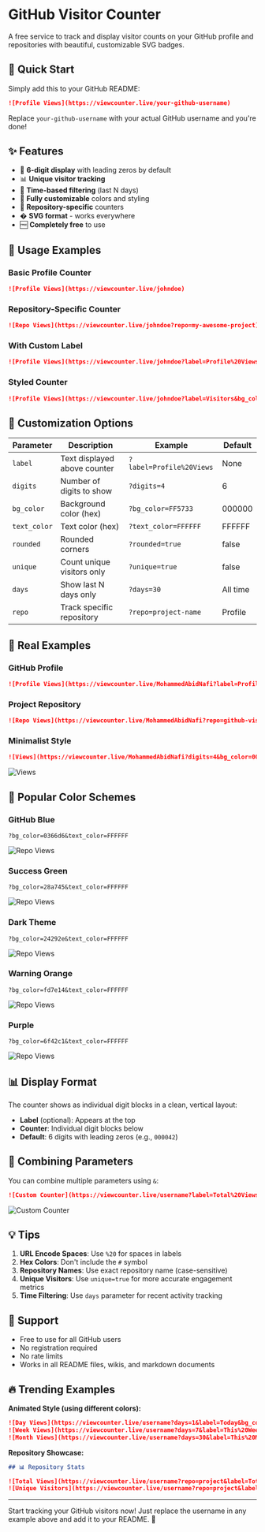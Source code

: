 # GitHub Visitor Counter

A free service to track and display visitor counts on your GitHub profile and repositories with beautiful, customizable SVG badges.

## 🚀 Quick Start

Simply add this to your GitHub README:

```markdown
![Profile Views](https://viewcounter.live/your-github-username)
```

Replace `your-github-username` with your actual GitHub username and you're done!

## ✨ Features

- 🔢 **6-digit display** with leading zeros by default
- 📊 **Unique visitor tracking**
- 📅 **Time-based filtering** (last N days)
- 🎨 **Fully customizable** colors and styling
- 📍 **Repository-specific** counters
- �️ **SVG format** - works everywhere
- 🆓 **Completely free** to use

## 📖 Usage Examples

### Basic Profile Counter

```markdown
![Profile Views](https://viewcounter.live/johndoe)
```

### Repository-Specific Counter

```markdown
![Repo Views](https://viewcounter.live/johndoe?repo=my-awesome-project)
```

### With Custom Label

```markdown
![Profile Views](https://viewcounter.live/johndoe?label=Profile%20Views)
```

### Styled Counter

```markdown
![Profile Views](https://viewcounter.live/johndoe?label=Visitors&bg_color=0366d6&text_color=FFFFFF&rounded=true)
```

## 🎨 Customization Options

| Parameter    | Description                  | Example                  | Default  |
| ------------ | ---------------------------- | ------------------------ | -------- |
| `label`      | Text displayed above counter | `?label=Profile%20Views` | None     |
| `digits`     | Number of digits to show     | `?digits=4`              | 6        |
| `bg_color`   | Background color (hex)       | `?bg_color=FF5733`       | 000000   |
| `text_color` | Text color (hex)             | `?text_color=FFFFFF`     | FFFFFF   |
| `rounded`    | Rounded corners              | `?rounded=true`          | false    |
| `unique`     | Count unique visitors only   | `?unique=true`           | false    |
| `days`       | Show last N days only        | `?days=30`               | All time |
| `repo`       | Track specific repository    | `?repo=project-name`     | Profile  |

## 🎯 Real Examples

### GitHub Profile

```markdown
![Profile Views](https://viewcounter.live/MohammedAbidNafi?label=Profile%20Views&bg_color=0366d6&text_color=FFFFFF&rounded=true)
```

### Project Repository

```markdown
![Repo Views](https://viewcounter.live/MohammedAbidNafi?repo=github-visitor-counter&label=Repository%20Views&bg_color=28a745&text_color=FFFFFF&rounded=true&unique=true)
```

### Minimalist Style

```markdown
![Views](https://viewcounter.live/MohammedAbidNafi?digits=4&bg_color=000000&text_color=FFFFFF)
```

![Views](https://viewcounter.live/MohammedAbidNafi?digits=4&bg_color=000000&text_color=FFFFFF)

## 🌈 Popular Color Schemes

### GitHub Blue

```
?bg_color=0366d6&text_color=FFFFFF
```

![Repo Views](https://viewcounter.live/MohammedAbidNafi?repo=github-visitor-counter&bg_color=0366d6&text_color=FFFFFF)

### Success Green

```
?bg_color=28a745&text_color=FFFFFF
```

![Repo Views](https://viewcounter.live/MohammedAbidNafi?repo=github-visitor-counter&bg_color=28a745&text_color=FFFFFF)

### Dark Theme

```
?bg_color=24292e&text_color=FFFFFF
```

![Repo Views](https://viewcounter.live/MohammedAbidNafi?repo=github-visitor-counter&bg_color=24292e&text_color=FFFFFF)

### Warning Orange

```
?bg_color=fd7e14&text_color=FFFFFF
```

![Repo Views](https://viewcounter.live/MohammedAbidNafi?repo=github-visitor-counter&bg_color=fd7e14&text_color=FFFFFF)

### Purple

```
?bg_color=6f42c1&text_color=FFFFFF
```

![Repo Views](https://viewcounter.live/MohammedAbidNafi?repo=github-visitor-counter&bg_color=6f42c1&text_color=FFFFFF)

## 📊 Display Format

The counter shows as individual digit blocks in a clean, vertical layout:

- **Label** (optional): Appears at the top
- **Counter**: Individual digit blocks below
- **Default**: 6 digits with leading zeros (e.g., `000042`)

## 🔗 Combining Parameters

You can combine multiple parameters using `&`:

```markdown
![Custom Counter](https://viewcounter.live/username?label=Total%20Views&repo=project&digits=5&bg_color=FF6B6B&text_color=FFFFFF&rounded=true&unique=true&days=365)
```

![Custom Counter](https://viewcounter.live/username?label=Total%20Views&repo=project&digits=5&bg_color=FF6B6B&text_color=FFFFFF&rounded=true&unique=true&days=365)

## 💡 Tips

1. **URL Encode Spaces**: Use `%20` for spaces in labels
2. **Hex Colors**: Don't include the `#` symbol
3. **Repository Names**: Use exact repository name (case-sensitive)
4. **Unique Visitors**: Use `unique=true` for more accurate engagement metrics
5. **Time Filtering**: Use `days` parameter for recent activity tracking

## 🤝 Support

- Free to use for all GitHub users
- No registration required
- No rate limits
- Works in all README files, wikis, and markdown documents

## 🔥 Trending Examples

**Animated Style (using different colors):**

```markdown
![Day Views](https://viewcounter.live/username?days=1&label=Today&bg_color=FF6B6B)
![Week Views](https://viewcounter.live/username?days=7&label=This%20Week&bg_color=4ECDC4)
![Month Views](https://viewcounter.live/username?days=30&label=This%20Month&bg_color=45B7D1)
```

**Repository Showcase:**

```markdown
## 📊 Repository Stats

![Total Views](https://viewcounter.live/username?repo=project&label=Total%20Views&bg_color=2C3E50&text_color=FFFFFF&rounded=true)
![Unique Visitors](https://viewcounter.live/username?repo=project&label=Unique%20Visitors&unique=true&bg_color=E74C3C&text_color=FFFFFF&rounded=true)
```

---

Start tracking your GitHub visitors now! Just replace the username in any example above and add it to your README. 🎉
